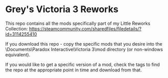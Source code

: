 # Grey's Victoria 3 Reworks
 This repo contains all the mods specifically part of my Little Reworks Collection: https://steamcommunity.com/sharedfiles/filedetails/?id=3114255410

 If you download this repo - copy the specific mods that you desire into the \Documents\Paradox Interactive\Victoria 3\mod directory (or non-windows equivalent).

 If you would like to get a specific version of a mod, check the tags to find the repo at the appropriate point in time and download from that.